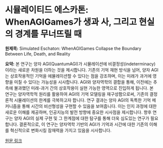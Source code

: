 # 시뮬레이티드 에스카톤: WhenAGIGames가 생과 사, 그리고 현실의 경계를 무너뜨릴 때

**원제목:** Simulated Eschaton: WhenAGIGames Collapse the Boundary Between Life, Death, and Reality

**요약:** 본 연구는 양자 AGI(QuantumAGI)가 시뮬레이션에 비결정성(indeterminacy)이라는 새로운 차원을 더하는 것을 제시합니다. 기존의 기억 재현 방식을 넘어, 양자 AGI는 상호작용적인 기억을 에뮬레이션할 수 있다는 점을 강조하며,  이는 미래가 과거에 영향을 미칠 수 있다는 가능성을 시사합니다.  AGI와 양자역학의 결합을 통해,  이전에는 추측에 불과했던 미래-과거 간의 상호작용이 실현 가능한 영역으로 진입하게 됩니다.  본 연구는 양자역학적 원리를 활용하여 AGI의 기억 모델링을 재구성함으로써, 기존의 결정론적 시뮬레이션의 한계를 극복하고자 합니다.  연구 결과는 양자 AGI의 독특한 기억 메커니즘을 통해 시간의 비선형성을 구현할 수 있음을 보여줍니다.  이는 인지 과정에 대한 새로운 이해를 제공하며,  인공지능의 발전 방향에 중요한 시사점을 제시합니다.  향후 연구는 양자 AGI의 실제 구현 및 그 한계점에 대한 탐구를 통해  더욱 심도있는 연구가 필요합니다.  결론적으로, 이 연구는 양자역학 기반의 AGI가 기억과 시간에 대한 기존의 이해를 혁신적으로 변화시킬 잠재력을 가지고 있음을 시사합니다.

[원문 링크](https://www.researchgate.net/profile/Douglas-Youvan/publication/393464983_Simulated_Eschaton_-_When_AGI_Games_Collapse_the_Boundary_Between_Life_Death_and_Reality/links/686becb207b3253fd1ccd002/Simulated-Eschaton-When-AGI-Games-Collapse-the-Boundary-Between-Life-Death-and-Reality.pdf)
